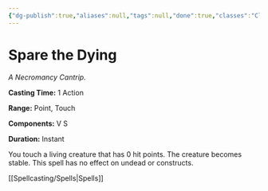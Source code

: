 ```yaml
---
{"dg-publish":true,"aliases":null,"tags":null,"done":true,"classes":"Cleric, Artificer (Revisited), Artificer,","spellLevel":0,"school":"Necromancy","source":"PHB","permalink":"/spells/spare-the-dying/","dgHomeLink":false,"dgPassFrontmatter":true}
---
```


# Spare the Dying
*A Necromancy Cantrip.*

**Casting Time:** 1 Action

**Range:** Point, Touch

**Components:** V S 

**Duration:** Instant

You touch a living creature that has 0 hit points. The creature becomes stable. This spell has no effect on undead or constructs.

[[Spellcasting/Spells|Spells]]